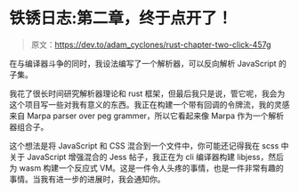 # 铁锈日志:第二章，终于点开了！

> 原文：<https://dev.to/adam_cyclones/rust-chapter-two-click-457g>

在与编译器斗争的同时，我设法编写了一个解析器，可以反向解析 JavaScript 的子集。

我花了很长时间研究解析器理论和 rust 框架，但最后我只是说，管它呢，我会为这个项目写一些对我有意义的东西。我正在构建一个带有回调的令牌流，我的灵感来自 Marpa parser over peg grammer，所以它看起来像 Marpa 作为一个解析器组合子。

这个想法是将 JavaScript 和 CSS 混合到一个文件中，你可能还记得我在 scss 中关于 JavaScript 增强混合的 Jess 帖子，我正在为 cli 编译器构建 libjess，然后为 wasm 构建一个反应式 VM。这是一件令人头疼的事情，也是一件非常有趣的事情。当我有进一步的进展时，我会通知你。